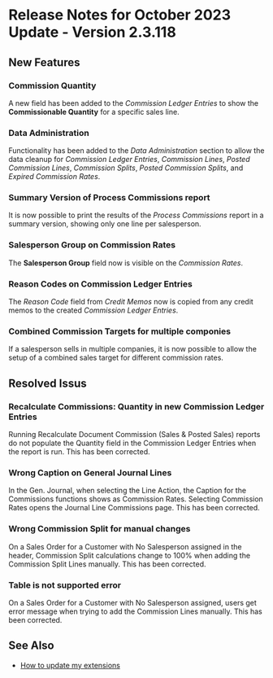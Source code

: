 # Release Notes for October 2023 Update - Version 2.3.118

## New Features

### Commission Quantity

A new field has been added to the *Commission Ledger Entries* to show the **Commissionable Quantity** for a specific sales line.

### Data Administration

Functionality has been added to the *Data Administration* section to allow the data cleanup for *Commission Ledger Entries*, *Commission Lines*, *Posted Commission Lines*, *Commission Splits*, *Posted Commission Splits*, and *Expired Commission Rates*.

### Summary Version of Process Commissions report

It is now possible to print the results of the *Process Commissions* report in a summary version, showing only one line per salesperson.

### Salesperson Group on Commission Rates

The **Salesperson Group** field now is visible on the *Commission Rates*.

### Reason Codes on Commission Ledger Entries

The *Reason Code* field from *Credit Memos* now is copied from any credit memos to the created *Commission Ledger Entries*.

### Combined Commission Targets for multiple componies

If a salesperson sells in multiple companies, it is now possible to allow the setup of a combined sales target for different commission rates.

## Resolved Issus

### Recalculate Commissions: Quantity in new Commission Ledger Entries

Running Recalculate Document Commission (Sales & Posted Sales) reports do not populate the Quantity field in the Commission Ledger Entries when the report is run. This has been corrected.

### Wrong Caption on General Journal Lines

In the Gen. Journal, when selecting the Line Action, the Caption for the Commissions functions shows as Commission Rates. Selecting Commission Rates opens the Journal Line Commissions page. This has been corrected.

### Wrong Commission Split for manual changes

On a Sales Order for a Customer with No Salesperson assigned in the header, Commission Split calculations change to 100% when adding the Commission Split Lines manually. This has been corrected.

### Table is not supported error

On a Sales Order for a Customer with No Salesperson assigned, users get error message when trying to add the Commission Lines manually. This has been corrected.

## See Also

- [How to update my extensions](../faq-index.md#i-want-to-update-my-version-of-nav-x-commission-management)
